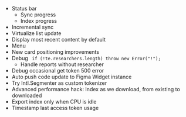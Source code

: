 - Status bar
  - Sync progress
  - Index progress
- Incremental sync
- Virtualize list update
- Display most recent content by default
- Menu
- New card positioning improvements
- Debug ` if (!te.researchers.length) throw new Error("!");`
  - Handle reports without researcher
- Debug occasional get token 500 error
- Auto push code update to Figma Widget instance
- Try Intl.Segmenter as custom tokenizer
- Advanced performance hack: Index as we download, from existing to downloaded
- Export index only when CPU is idle
- Timestamp last access token usage
